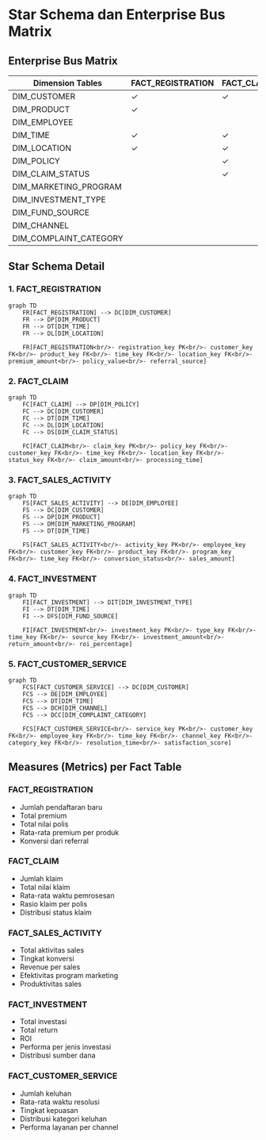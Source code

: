 # Star Schema dan Enterprise Bus Matrix

## Enterprise Bus Matrix

| Dimension Tables    | FACT_REGISTRATION | FACT_CLAIM | FACT_SALES_ACTIVITY | FACT_INVESTMENT | FACT_CUSTOMER_SERVICE |
|--------------------|-------------------|------------|-------------------|----------------|---------------------|
| DIM_CUSTOMER       | ✓                | ✓          | ✓                 |                | ✓                   |
| DIM_PRODUCT        | ✓                |            | ✓                 |                |                     |
| DIM_EMPLOYEE       |                  |            | ✓                 |                | ✓                   |
| DIM_TIME          | ✓                | ✓          | ✓                 | ✓              | ✓                   |
| DIM_LOCATION      | ✓                | ✓          |                   |                |                     |
| DIM_POLICY        |                  | ✓          |                   |                |                     |
| DIM_CLAIM_STATUS  |                  | ✓          |                   |                |                     |
| DIM_MARKETING_PROGRAM |               |            | ✓                 |                |                     |
| DIM_INVESTMENT_TYPE |                 |            |                   | ✓              |                     |
| DIM_FUND_SOURCE   |                  |            |                   | ✓              |                     |
| DIM_CHANNEL       |                  |            |                   |                | ✓                   |
| DIM_COMPLAINT_CATEGORY |              |            |                   |                | ✓                   |

## Star Schema Detail

### 1. FACT_REGISTRATION
```mermaid
graph TD
    FR[FACT_REGISTRATION] --> DC[DIM_CUSTOMER]
    FR --> DP[DIM_PRODUCT]
    FR --> DT[DIM_TIME]
    FR --> DL[DIM_LOCATION]

    FR[FACT_REGISTRATION<br/>- registration_key PK<br/>- customer_key FK<br/>- product_key FK<br/>- time_key FK<br/>- location_key FK<br/>- premium_amount<br/>- policy_value<br/>- referral_source]
```

### 2. FACT_CLAIM
```mermaid
graph TD
    FC[FACT_CLAIM] --> DP[DIM_POLICY]
    FC --> DC[DIM_CUSTOMER]
    FC --> DT[DIM_TIME]
    FC --> DL[DIM_LOCATION]
    FC --> DS[DIM_CLAIM_STATUS]

    FC[FACT_CLAIM<br/>- claim_key PK<br/>- policy_key FK<br/>- customer_key FK<br/>- time_key FK<br/>- location_key FK<br/>- status_key FK<br/>- claim_amount<br/>- processing_time]
```

### 3. FACT_SALES_ACTIVITY
```mermaid
graph TD
    FS[FACT_SALES_ACTIVITY] --> DE[DIM_EMPLOYEE]
    FS --> DC[DIM_CUSTOMER]
    FS --> DP[DIM_PRODUCT]
    FS --> DM[DIM_MARKETING_PROGRAM]
    FS --> DT[DIM_TIME]

    FS[FACT_SALES_ACTIVITY<br/>- activity_key PK<br/>- employee_key FK<br/>- customer_key FK<br/>- product_key FK<br/>- program_key FK<br/>- time_key FK<br/>- conversion_status<br/>- sales_amount]
```

### 4. FACT_INVESTMENT
```mermaid
graph TD
    FI[FACT_INVESTMENT] --> DIT[DIM_INVESTMENT_TYPE]
    FI --> DT[DIM_TIME]
    FI --> DFS[DIM_FUND_SOURCE]

    FI[FACT_INVESTMENT<br/>- investment_key PK<br/>- type_key FK<br/>- time_key FK<br/>- source_key FK<br/>- investment_amount<br/>- return_amount<br/>- roi_percentage]
```

### 5. FACT_CUSTOMER_SERVICE
```mermaid
graph TD
    FCS[FACT_CUSTOMER_SERVICE] --> DC[DIM_CUSTOMER]
    FCS --> DE[DIM_EMPLOYEE]
    FCS --> DT[DIM_TIME]
    FCS --> DCH[DIM_CHANNEL]
    FCS --> DCC[DIM_COMPLAINT_CATEGORY]

    FCS[FACT_CUSTOMER_SERVICE<br/>- service_key PK<br/>- customer_key FK<br/>- employee_key FK<br/>- time_key FK<br/>- channel_key FK<br/>- category_key FK<br/>- resolution_time<br/>- satisfaction_score]
```

## Measures (Metrics) per Fact Table

### FACT_REGISTRATION
- Jumlah pendaftaran baru
- Total premium
- Total nilai polis
- Rata-rata premium per produk
- Konversi dari referral

### FACT_CLAIM
- Jumlah klaim
- Total nilai klaim
- Rata-rata waktu pemrosesan
- Rasio klaim per polis
- Distribusi status klaim

### FACT_SALES_ACTIVITY
- Total aktivitas sales
- Tingkat konversi
- Revenue per sales
- Efektivitas program marketing
- Produktivitas sales

### FACT_INVESTMENT
- Total investasi
- Total return
- ROI
- Performa per jenis investasi
- Distribusi sumber dana

### FACT_CUSTOMER_SERVICE
- Jumlah keluhan
- Rata-rata waktu resolusi
- Tingkat kepuasan
- Distribusi kategori keluhan
- Performa layanan per channel